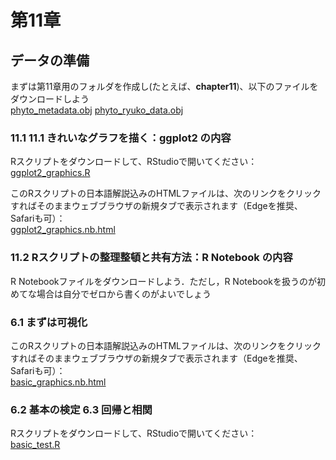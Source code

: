 # 第11章

## データの準備
まずは第11章用のフォルダを作成し(たとえば、<b>chapter11</b>)、以下のファイルをダウンロードしよう<br>
[phyto_metadata.obj](./phyto_metadata.obj)
[phyto_ryuko_data.obj](./phyto_ryuko_data.obj)
  
### 11.1 11.1 きれいなグラフを描く：ggplot2 の内容
Rスクリプトをダウンロードして、RStudioで開いてください：<br>
[ggplot2_graphics.R](./ggplot2_graphics.R)<br>

このRスクリプトの日本語解説込みのHTMLファイルは、次のリンクをクリックすればそのままウェブブラウザの新規タブで表示されます（Edgeを推奨、Safariも可）：<br><a href="./ggplot2_graphics.nb.html" target="_blank" rel="noopener noreferrer">ggplot2_graphics.nb.html</a><br>

### 11.2 Rスクリプトの整理整頓と共有方法：R Notebook の内容

R Notebookファイルをダウンロードしよう．ただし，R Notebookを扱うのが初めてな場合は自分でゼロから書くのがよいでしょう


### 6.1 まずは可視化

このRスクリプトの日本語解説込みのHTMLファイルは、次のリンクをクリックすればそのままウェブブラウザの新規タブで表示されます（Edgeを推奨、Safariも可）：<br><a href="./basic_graphics.nb.html" target="_blank" rel="noopener noreferrer">basic_graphics.nb.html</a><br>

### 6.2 基本の検定 6.3 回帰と相関　 
Rスクリプトをダウンロードして、RStudioで開いてください：<br>
[basic_test.R](./basic_test.R)<br>
